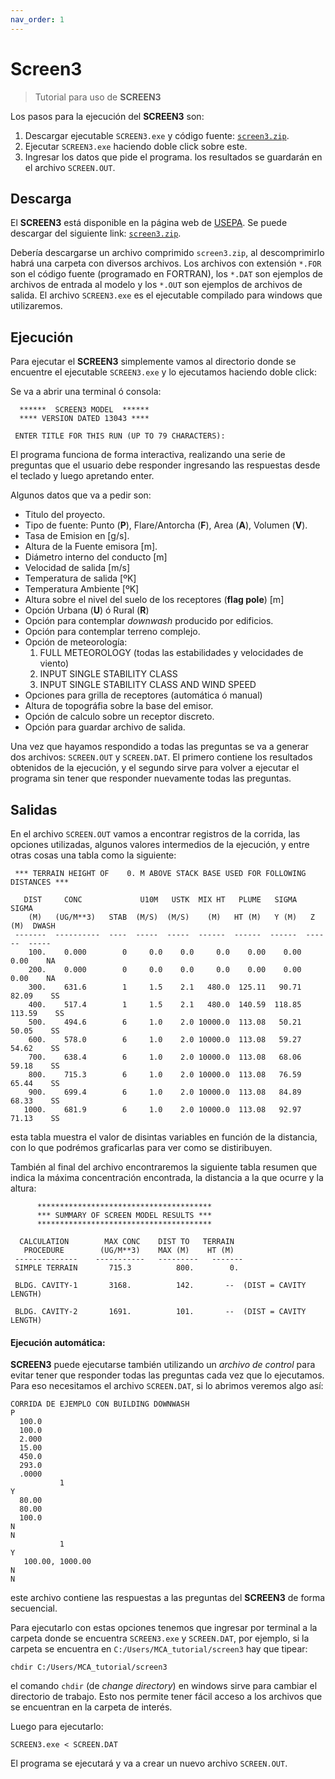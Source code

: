```yaml
---
nav_order: 1
---
```

# Screen3

> Tutorial para uso de **SCREEN3**

Los pasos para la ejecución del **SCREEN3** son:
1. Descargar ejecutable ``SCREEN3.exe`` y código fuente: [``screen3.zip``](https://gaftp.epa.gov/Air/aqmg/SCRAM/models/screening/screen3/screen3.zip).
2. Ejecutar ``SCREEN3.exe`` haciendo doble click sobre este.
3. Ingresar los datos que pide el programa. los resultados se guardarán en el archivo ``SCREEN.OUT``.


## Descarga

El **SCREEN3** está disponible en la página web de [USEPA](https://www.epa.gov/). Se puede descargar del siguiente link: [``screen3.zip``](https://gaftp.epa.gov/Air/aqmg/SCRAM/models/screening/screen3/screen3.zip).

Debería descargarse un archivo comprimido ``screen3.zip``, al descomprimirlo habrá una carpeta con diversos archivos. Los archivos con extensión ``*.FOR`` son el código fuente (programado en FORTRAN), los ``*.DAT`` son ejemplos de archivos de entrada al modelo y los ``*.OUT`` son ejemplos de archivos de salida. El archivo ``SCREEN3.exe`` es el ejecutable compilado para windows que utilizaremos.

## Ejecución

Para ejecutar el **SCREEN3** simplemente vamos al directorio donde se encuentre el ejecutable ``SCREEN3.exe`` y lo ejecutamos haciendo doble click:

Se va a abrir una terminal ó consola:
```
  ******  SCREEN3 MODEL  ******
  **** VERSION DATED 13043 ****
  
 ENTER TITLE FOR THIS RUN (UP TO 79 CHARACTERS):

```

El programa funciona de forma interactiva, realizando una serie de preguntas que el usuario debe responder ingresando las respuestas desde el teclado y luego apretando enter.

Algunos datos que va a pedir son:
+ Titulo del proyecto.
+ Tipo de fuente: Punto (**P**), Flare/Antorcha (**F**), Area (**A**), Volumen (**V**).
+ Tasa de Emision en [g/s].
+ Altura de la Fuente emisora [m].
+ Diámetro interno del conducto [m]
+ Velocidad de salida [m/s] 
+ Temperatura de salida [ºK]
+ Temperatura Ambiente [ºK]
+ Altura sobre el nivel del suelo de los receptores (**flag pole**) [m]
+ Opción Urbana (**U**) ó Rural (**R**)
+ Opción para contemplar *downwash* producido por edificios.
+ Opción para contemplar terreno complejo.
+ Opción de meteorología:
	1. FULL METEOROLOGY (todas las estabilidades y velocidades de viento)
	2. INPUT SINGLE STABILITY CLASS
	3. INPUT SINGLE STABILITY CLASS AND WIND SPEED
+ Opciones para grilla de receptores (automática ó manual)
+ Altura de topográfia sobre la base del emisor.
+ Opción de calculo sobre un receptor discreto.
+ Opción para guardar archivo de salida. 

Una vez que hayamos respondido a todas las preguntas se va a generar dos archivos: ``SCREEN.OUT`` y ``SCREEN.DAT``. El primero contiene los resultados obtenidos de la ejecución, y el segundo sirve para volver a ejecutar el programa sin tener que responder nuevamente todas las preguntas.

## Salidas

En el archivo ``SCREEN.OUT`` vamos a encontrar registros de la corrida, las opciones utilizadas, algunos valores intermedios de la ejecución, y entre otras cosas una tabla como la siguiente:

```
 *** TERRAIN HEIGHT OF    0. M ABOVE STACK BASE USED FOR FOLLOWING DISTANCES ***

   DIST     CONC             U10M   USTK  MIX HT   PLUME   SIGMA   SIGMA
    (M)   (UG/M**3)   STAB  (M/S)  (M/S)    (M)   HT (M)   Y (M)   Z (M)  DWASH
 -------  ----------  ----  -----  -----  ------  ------  ------  ------  -----
    100.    0.000        0     0.0    0.0     0.0    0.00    0.00    0.00    NA
    200.    0.000        0     0.0    0.0     0.0    0.00    0.00    0.00    NA
    300.    631.6        1     1.5    2.1   480.0  125.11   90.71   82.09    SS
    400.    517.4        1     1.5    2.1   480.0  140.59  118.85  113.59    SS
    500.    494.6        6     1.0    2.0 10000.0  113.08   50.21   50.05    SS
    600.    578.0        6     1.0    2.0 10000.0  113.08   59.27   54.62    SS
    700.    638.4        6     1.0    2.0 10000.0  113.08   68.06   59.18    SS
    800.    715.3        6     1.0    2.0 10000.0  113.08   76.59   65.44    SS
    900.    699.4        6     1.0    2.0 10000.0  113.08   84.89   68.33    SS
   1000.    681.9        6     1.0    2.0 10000.0  113.08   92.97   71.13    SS

```
esta tabla muestra el valor de disintas variables en función de la distancia, con lo que podrémos graficarlas para ver como se distiribuyen.

También al final del archivo encontraremos la siguiente tabla resumen que  indica la máxima concentración encontrada, la distancia a la que ocurre y la altura:

```
      ***************************************
      *** SUMMARY OF SCREEN MODEL RESULTS ***
      ***************************************

  CALCULATION        MAX CONC    DIST TO   TERRAIN
   PROCEDURE        (UG/M**3)    MAX (M)    HT (M)
 --------------    -----------   ---------   -------
 SIMPLE TERRAIN       715.3          800.        0.

 BLDG. CAVITY-1       3168.          142.       --  (DIST = CAVITY LENGTH)

 BLDG. CAVITY-2       1691.          101.       --  (DIST = CAVITY LENGTH)
```


#### Ejecución automática:
**SCREEN3** puede ejecutarse también utilizando un *archivo de control* para evitar tener que responder todas las preguntas cada vez que lo ejecutamos. Para eso necesitamos el archivo ``SCREEN.DAT``, si lo abrimos veremos algo así:

```
CORRIDA DE EJEMPLO CON BUILDING DOWNWASH
P
  100.0
  100.0
  2.000
  15.00
  450.0
  293.0
  .0000
           1
Y
  80.00
  80.00
  100.0
N
N
           1
Y
   100.00, 1000.00
N
N
```
este archivo contiene las respuestas a las preguntas del **SCREEN3** de forma secuencial. 

Para ejecutarlo con estas opciones tenemos que ingresar por terminal a la carpeta donde se encuentra ``SCREEN3.exe`` y ``SCREEN.DAT``, por ejemplo, si la carpeta se encuentra en ``C:/Users/MCA_tutorial/screen3`` hay que tipear:

```shell 
chdir C:/Users/MCA_tutorial/screen3
```
el comando ``chdir`` (de *change directory*) en windows sirve para cambiar el directorio de trabajo. Esto nos permite tener fácil acceso a los archivos que se encuentran en la carpeta de interés.

Luego para ejecutarlo:

```shell
SCREEN3.exe < SCREEN.DAT
``` 

El programa se ejecutará y va a crear un nuevo archivo ``SCREEN.OUT``.

